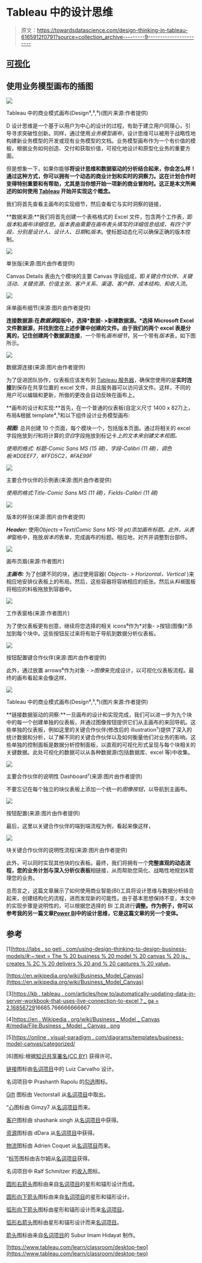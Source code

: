 # Tableau 中的设计思维

> 原文：<https://towardsdatascience.com/design-thinking-in-tableau-6165912f0791?source=collection_archive---------9----------------------->

## [可视化](https://towardsdatascience.com/data-visualization/home)

## 使用业务模型画布的插图

![](img/f34a274705a4c68c53f2b767b8136cb0.png)

Tableau 中的商业模式画布(Design⁴,⁵,⁶)(图片来源:作者提供)

D 设计思维是一个基于以用户为中心的设计的过程，有助于建立用户同理心，引导寻求突破性创新。同样，通过使用*业务模型画布*，设计思维可以被用于战略性地构建新业务模型的开发或现有业务模型的文档。业务模型画布作为一个有价值的模板，根据业务如何创造、交付和获取价值，可视化地设计和原型化业务的重要方面。

但是想象一下，如果你能够**将设计思维和数据驱动的分析结合起来，你会怎么样！通过这种方式，你可以拥有一个动态的商业计划和实时的洞察力。这在计划合作时变得特别重要和有帮助，尤其是当你想开始一项新的商业冒险时。这正是本文所阐述的如何使用 [Tableau](https://www.tableau.com/) 开始并实现这个概念。**

我们将首先查看主画布的实现细节，然后查看它与实时洞察的链接，

**数据来源:**我们将首先创建一个表格格式的 Excel 文件，包含两个工作表，即*版本*和*画布详细信息。*版本表由需要在画布表头填写的详细信息组成，有四个字段，分别是*设计人、设计人、日期*和*版本*。使标题动态化可以确保正确的版本控制。

![](img/ae822bb4ed54758d7ddf20f573815a8f.png)

单张版(来源:图片由作者提供)

Canvas Details 表由九个模块的主要 Canvas 字段组成，即*关键合作伙伴、关键活动、关键资源、价值主张、客户关系、渠道、客户群、成本结构、*和*收入流。*

![](img/e785dd5c8cd49c35176ca10f0560bcae.png)

床单画布细节(来源:图片由作者提供)

**连接数据源:**在*数据源*面板中，选择*数据- >新建数据源。*选择 Microsoft Excel 文件数据源，并找到您在上述步骤中创建的文件。由于我们的两个 excel 表是分离的，记住创建**两个数据源连接**，一个带有*画布细节*，另一个带有*版本*表，如下图所示。

![](img/df07528e2e761f0adee3e6c6189653ac.png)

数据源连接(来源:图片由作者提供)

为了促进团队协作，仪表板应该发布到 [Tableau 服务器](https://www.tableau.com/products/server)，确保您使用的是**实时连接**到保存在共享位置的 excel 文件，并且服务器可以访问该文件。这样，不同的用户可以编辑和更新，所做的更改会自动反映在画布上。

**画布的设计和实现:**首先，在一个普通的仪表板(自定义尺寸 1400 x 827)上，布局&根据 template⁴,⁵和以下组件设计业务模型画布:

***视图:*** 总共创建 10 个页面，每个模块一个，包括版本页面。通过将相关的 excel 字段拖放到*行*和将计算的*空白*字段拖放到标记卡*上的文本来创建文本视图。*

*使用的格式:* *标题-Comic Sans MS (15 磅)，字段-Calibri (11 磅)，调色板:#D0EEF7，#FFD5C2，#FAE99F*

![](img/4b57175eabe88d9bda3894b40c41c7dc.png)

主要合作伙伴的示例表(来源:图片由作者提供)

*使用的格式:Title-Comic Sans MS (11 磅)，Fields-Calibri (11 磅)*

![](img/4dc893a97e68e38420788bcce5a96189.png)

版本的样张(来源:图片由作者提供)

***Header:*** 使用*Objects->Text(Comic Sans MS-18 pt)*添加画布标题。此外，从*表单*窗格中，拖放*版本的*表单，完成画布的标题。相应地，对齐并调整割台部件。

![](img/710fbea71008a146e48a35e045e307b0.png)

画布页眉(来源:作者图片)

***主画布:*** 为了创建不同的块，通过使用容器( *Objects- > Horizontal，Vertical* )来相应地安排仪表板上的布局。然后，这些容器将容纳相应的纸张。然后从*料板*面板将相应的料板拖放到容器中。

![](img/aed4bac49830318ef71b900e5fd3a90f.png)

工作表窗格(来源:作者图片)

为了使仪表板更有创意，继续将您选择的相关 icons⁶作为*对象- >按钮(图像)*添加到每个块中。这些按钮反过来将有助于导航到数据分析仪表板。

![](img/8047280f5764acdd9453e3b2fc01f8bf.png)

按钮配置键合作伙伴(来源:图片由作者提供)

此外，通过放置 arrows⁶作为对象 *- >图像*来完成设计，以可视化仪表板流程。最终的画布看起来会像这样，

![](img/88cad59fd8e5f4d128eb5deb4aac3e5c.png)

Tableau 中的商业模式画布(Design⁴,⁵,⁶)(图片来源:作者提供)

**链接数据驱动的洞察:**一旦画布的设计和实现完成，我们可以进一步为九个块中的每一个创建单独的仪表板，并通过图像按钮提供它们从主画布的来回导航。这些单独的仪表板，例如这里的关键合作伙伴(修改后的 illustration⁷)提供了深入的统计数据和分析，以了解不同的关键合作伙伴以及如何衡量他们对业务的影响。这些单独的控制面板是数据分析控制面板，以直观的可视化形式呈现与每个块相关的关键数据。此处可视化的数据可以从各种数据源(包括数据库、excel 等)中收集。

![](img/021655dc62ecb9106fe590bf4f0ebabf.png)

主要合作伙伴的说明性 Dashboard⁷(来源:图片由作者提供)

不要忘记在每个独立的块仪表板上添加一个统一的*图像按钮*，以导航到主画布。

![](img/6ddaa1b519ebe2f9da50cf36974be573.png)

按钮配置(来源:图片由作者提供)

最后，这里以关键合作伙伴的端到端流程为例，看起来像这样，

![](img/62d9d8874a71a28d3b75d76b8f8d42f6.png)

块关键合作伙伴的说明性流程(来源:图片由作者提供)

此外，可以同时实现其他块的仪表板。最终，我们将拥有一个**完整直观的动态流程，您的业务计划与深入分析仪表板**相链接，从而帮助您简化、战略性地规划&管理您的业务。

总而言之，这篇文章展示了如何使用商业智能(BI)工具将设计思维与数据分析结合起来，创建结构化的流程，进而发现新的可能性。由于基本思想保持不变，本文中的实现步骤是说明性的，可以根据您选择的 BI 工具进行**调整。作为例子，你可以参考我的另一篇文章[Power BI](https://www.analyticsvidhya.com/blog/2021/01/design-thinking-in-power-bi/)中的设计思维，它是这篇文章的另一个变体。**

## 参考

[1][https://labs . so geti . com/using-design-thinking-to-design-business-models/#:~:text = The % 20 business % 20 model % 20 canvas % 20 is，creates % 2C % 20 delivers % 20 and % 20 captures % 20 value](https://labs.sogeti.com/using-design-thinking-to-design-business-models/#:~:text=The%20Business%20Model%20Canvas%20is,creates%2C%20delivers%20and%20captures%20value)。

[https://en.wikipedia.org/wiki/Business_Model_Canvas](https://en.wikipedia.org/wiki/Business_Model_Canvas)

[3][https://kb . tableau . com/articles/how to/automatically-updating-data-in-server-workbook-that-uses-live-connection-to-excel？_ ga = 2.16856729](https://kb.tableau.com/articles/howto/automatically-updating-data-in-server-workbook-that-uses-live-connection-to-excel?_ga=2.168567329.180703225.1615071648-332750078.1615071648)16685.766666666667

[4][https://en . Wikipedia . org/wiki/Business _ Model _ Canvas #/media/File:Business _ Model _ Canvas . png](https://en.wikipedia.org/wiki/Business_Model_Canvas#/media/File:Business_Model_Canvas.png)

[5][https://online . visual-paradigm . com/diagrams/templates/business-model-canvas/categorized/](https://online.visual-paradigm.com/diagrams/templates/business-model-canvas/categorized/)

[6]图标:根据[知识共享署名(CC BY)](http://creativecommons.org/licenses/by/3.0/) 获得许可。

[链接](https://thenounproject.com/search/?q=link&i=1713473)图标由[名词项目](http://thenounproject.com/)中的 Luiz Carvalho 设计。

名词项目中 Prashanth Rapolu 的[勾选](https://thenounproject.com/search/?q=tick&i=2174974)图标。

[Gift](https://thenounproject.com/search/?q=gift&i=3673202) 图标由 Vectorstall 从[名词项目](http://thenounproject.com/)中取出。

“[心](https://thenounproject.com/search/?q=heart&i=858723)图标由 Gimzy7 从[名词项目](http://thenounproject.com/)而来。

[客户](https://thenounproject.com/search/?q=customers&i=2837107)图标由 shashank singh 从[名词项目](http://thenounproject.com/)中获得。

[资源](https://thenounproject.com/search/?q=resources&i=2973437)图标由 dDara 从[名词项目](http://thenounproject.com/)中获得。

[物流](https://thenounproject.com/search/?q=logistics&i=1748429)图标由 Adrien Coquet 从[名词项目](http://thenounproject.com/)而来。

“[标签](https://thenounproject.com/search/?q=tags&i=464246)图标由吉尔姆从[名词项目](http://thenounproject.com/)获得。

名词项目中 Ralf Schmitzer 的[收入](https://thenounproject.com/search/?q=revenue&i=631052)图标。

[圆形右箭头](https://thenounproject.com/term/rounded-right-arrow/546322/)图标由来自[名词项目](http://thenounproject.com/)的星形和锚形设计而成。

[圆形向下箭头](https://thenounproject.com/term/rounded-down-arrow/546320/)图标由来自[名词项目](http://thenounproject.com/)的星形和锚形设计。

[弧形向下箭头](https://thenounproject.com/term/curved-down-arrow/546316/)图标由星形和锚形设计而来[名词项目](http://thenounproject.com/)。

[弧形右箭头](https://thenounproject.com/term/curved-right-arrow/546321/)图标由星形和锚形设计而来[名词项目](http://thenounproject.com/)。

[箭头](https://thenounproject.com/search/?q=left+arrow&i=2905806)图标由来自[名词项目](http://thenounproject.com/)的 Subur Imam Hidayat 制作。

[https://www.tableau.com/learn/classroom/desktop-two](https://www.tableau.com/learn/classroom/desktop-two)